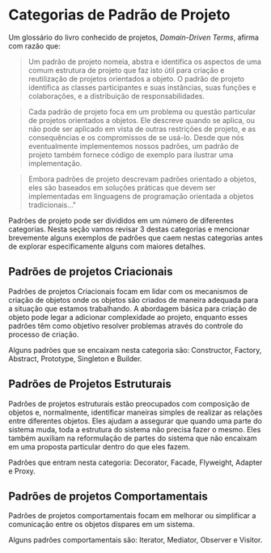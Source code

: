 # Categorias de Padrão de Projeto

Um glossário do livro conhecido de projetos, *Domain-Driven Terms*, afirma com razão que:

> Um padrão de projeto nomeia, abstra e identifica os aspectos de uma comum estrutura de projeto que faz isto útil para criação e reutilização de projetos orientados a objeto. O padrão de projeto identifica as classes participantes e suas instâncias, suas funções e colaborações, e a distribuição de responsabilidades.

> Cada padrão de projeto foca em um problema ou questão particular de projetos orientados a objetos. Ele descreve quando se aplica, ou não pode ser aplicado em vista de outras restrições de projeto, e as consequências e os compromissos de se usá-lo. Desde que nós eventualmente implementemos nossos padrões, um padrão de projeto também fornece código de exemplo para ilustrar uma implementação.

> Embora padrões de projeto descrevam padrões orientado a objetos, eles são baseados em soluções práticas que devem ser implementadas em linguagens de programação orientada a objetos tradicionais..."

Padrões de projeto pode ser divididos em um número de diferentes categorias. Nesta seção vamos revisar 3 destas categorias e mencionar brevemente alguns exemplos de padrões que caem nestas categorias antes de explorar especificamente alguns com maiores detalhes.

## Padrões de projetos Criacionais

Padrões de projetos Criacionais focam em lidar com os mecanismos de criação de objetos onde os objetos são criados de maneira adequada para a situação que estamos trabalhando. A abordagem básica para criação de objeto pode legar a adicionar complexidade ao projeto, enquanto esses padrões têm como objetivo resolver problemas através do controle do processo de criação.

Alguns padrões que se encaixam nesta categoria são: Constructor, Factory, Abstract, Prototype, Singleton e Builder.

## Padrões de Projetos Estruturais

Padrões de projetos estruturais estão preocupados com composição de objetos e, normalmente, identificar maneiras simples de realizar as relações entre diferentes objetos. Eles ajudam a assegurar que quando uma parte do sistema muda, toda a estrutura do sistema não precisa fazer o mesmo. Eles também auxiliam na reformulação de partes do sistema que não encaixam em uma proposta particular dentro do que eles fazem.

Padrões que entram nesta categoria: Decorator, Facade, Flyweight, Adapter e Proxy.

## Padrões de projetos Comportamentais

Padrões de projetos comportamentais focam em melhorar ou simplificar a comunicação entre os objetos díspares em um sistema.

Alguns padrões comportamentais são: Iterator, Mediator, Observer e Visitor.
